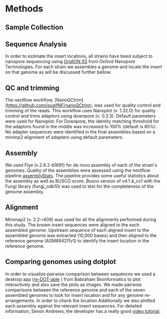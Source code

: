 # Methods


## Sample Collection

## Sequence Analysis
In order to estimate the insert locations, all strains have beed subject to nanopore sequencing using [GridION X5](https://nanoporetech.com/products/gridion) from Oxford Nanopore Technologies. For each strain we assembles a genome and locate the insert on that genome as will be discussed further bellow.   

## QC and trimming

The nextflow workflow, [NanoQCtrim] (https://github.com/isugifNF/nanoQCtrim), was used for quality control and trimming of the reads. This workflow uses Nanoplot (v. 1.32.0) for quality control and trims adaptors using downpore (v. 0.3.3). Default parameters were used for Nanoplot.  For Downpore, the identity matching threshold for the adaptors found in the middle  was increased to 100% (default is 85%).  No adapter sequences were identified in the final assemblies based on a minimp2 alignment of adapters using default parameters.

## Assembly

We used Flye (v.2.8.2-b1691) for de novo assembly of each of the strain's genomes. Quality of the assemblies were assessed using the nextflow pipeline [assemblyStats](https://github.com/isugifNF/assemblyStats). The pipeline provides some useful statistics about the assembly as well as BUSCO score. Busco version of v4.1.4_cv1 with the Fungi library (fungi_odb10) was used to test for the completeness of the genome assembly.

## Alignment

Minimap2 (v. 2.2-r409) was used for all the alignments performed during this study. The known insert sequences were aligned to the each assembled genome. Upstream sequence of each aligned insert to the assembled genome was extracted (10,000 bases) and then aligned to the reference genome (ASM694211v1) to identify the insert location in the reference genome.


## Comparing genomes using dotplot
In order to visualize pairwise comparison between sequences we used a desktop app ([re-DOT-able](https://www.bioinformatics.babraham.ac.uk/projects/redotable/) ) from Babraham Bioinformatics to plot  interactively and also save the plots as images. We made pairwise comparisons between the reference genome and each of the seven assembled genomes to look for insert location and for any genome re-arrangements. In order to check the location Additionally we also plotted each assembly against the relevant insert sequences. For detailed information; Simon Andrews, the developer has a really good [video tutorial](https://www.youtube.com/watch?v=qPxl2hflG9Q&feature=emb_logo).
